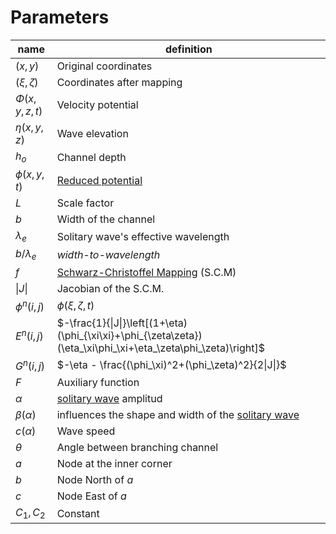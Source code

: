 
# Parameters

| name               | definition                                                                                                      |
| ------------------ | --------------------------------------------------------------------------------------------------------------- |
| $(x,y)$            | Original coordinates                                                                                            |
| $(\xi,\zeta)$      | Coordinates after mapping                                                                                       |
| $\Phi(x,y,z,t)$    | Velocity potential                                                                                              |
| $\eta(x,y,z)$      | Wave elevation                                                                                                  |
| $h_o$              | Channel depth                                                                                                   |
| $\phi(x,y,t)$      | [Reduced potential](reduced_potential.md)                                                                       |
| $L$                | Scale factor                                                                                                    |
| $b$                | Width of the channel                                                                                            |
| $\lambda_e$        | Solitary wave's effective wavelength                                                                            |
| $b/\lambda_e$      | *width-to-wavelength*                                                                                           |
| $f$                | [Schwarz-Christoffel Mapping](schwarz_christoffel_transformation.md) (S.C.M)                                    |
| $\left\|J\right\|$ | Jacobian of the S.C.M.                                                                                          |
| $\phi^n(i,j)$      | $\phi(\xi,\zeta,t)$                                                                                             |
| $E^n(i,j)$         | $-\frac{1}{\|J\|}\left[(1+\eta)(\phi_{\xi\xi}+\phi_{\zeta\zeta})(\eta_\xi\phi_\xi+\eta_\zeta\phi_\zeta)\right]$ |
| $G^n(i,j)$         | $-\eta - \frac{(\phi_\xi)^2+(\phi_\zeta)^2}{2\|J\|}$                                                            |
| $F$                | Auxiliary function                                                                                              |
| $\alpha$           | [solitary wave](solitary_waves.md) amplitud                                                                     |
| $\beta(\alpha)$    | influences the shape and width of the [solitary wave](solitary_waves.md)                                        |
| $c(\alpha)$        | Wave speed                                                                                                      |
| $\theta$           | Angle between branching channel                                                                                 |
| $a$                | Node at the inner corner                                                                                        |
| $b$                | Node North of $a$                                                                                               |
| $c$                | Node East of $a$                                                                                                |
| $C_1,C_2$          | Constant                                                                                                                |
